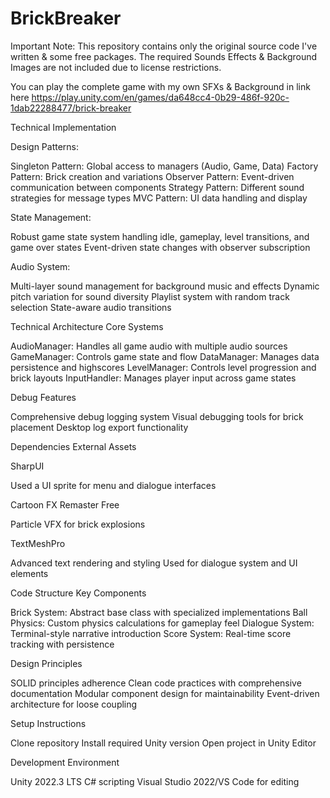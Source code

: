 # BrickBreaker

Important Note: This repository contains only the original source code I've written & some free packages. The required Sounds Effects & Background Images are not included due to license restrictions. 

You can play the complete game with my own SFXs & Background in link here
https://play.unity.com/en/games/da648cc4-0b29-486f-920c-1dab22288477/brick-breaker

Technical Implementation

Design Patterns:

Singleton Pattern: Global access to managers (Audio, Game, Data)
Factory Pattern: Brick creation and variations
Observer Pattern: Event-driven communication between components
Strategy Pattern: Different sound strategies for message types
MVC Pattern: UI data handling and display


State Management:

Robust game state system handling idle, gameplay, level transitions, and game over states
Event-driven state changes with observer subscription

Audio System:

Multi-layer sound management for background music and effects
Dynamic pitch variation for sound diversity
Playlist system with random track selection
State-aware audio transitions


Technical Architecture
Core Systems

AudioManager: Handles all game audio with multiple audio sources
GameManager: Controls game state and flow
DataManager: Manages data persistence and highscores
LevelManager: Controls level progression and brick layouts
InputHandler: Manages player input across game states

Debug Features

Comprehensive debug logging system
Visual debugging tools for brick placement
Desktop log export functionality

Dependencies
External Assets

SharpUI

Used a UI sprite for menu and dialogue interfaces


Cartoon FX Remaster Free

Particle VFX for brick explosions



TextMeshPro

Advanced text rendering and styling
Used for dialogue system and UI elements

Code Structure
Key Components

Brick System: Abstract base class with specialized implementations
Ball Physics: Custom physics calculations for gameplay feel
Dialogue System: Terminal-style narrative introduction
Score System: Real-time score tracking with persistence

Design Principles

SOLID principles adherence
Clean code practices with comprehensive documentation
Modular component design for maintainability
Event-driven architecture for loose coupling

Setup Instructions

Clone repository
Install required Unity version
Open project in Unity Editor


Development Environment

Unity 2022.3 LTS
C# scripting
Visual Studio 2022/VS Code for editing


